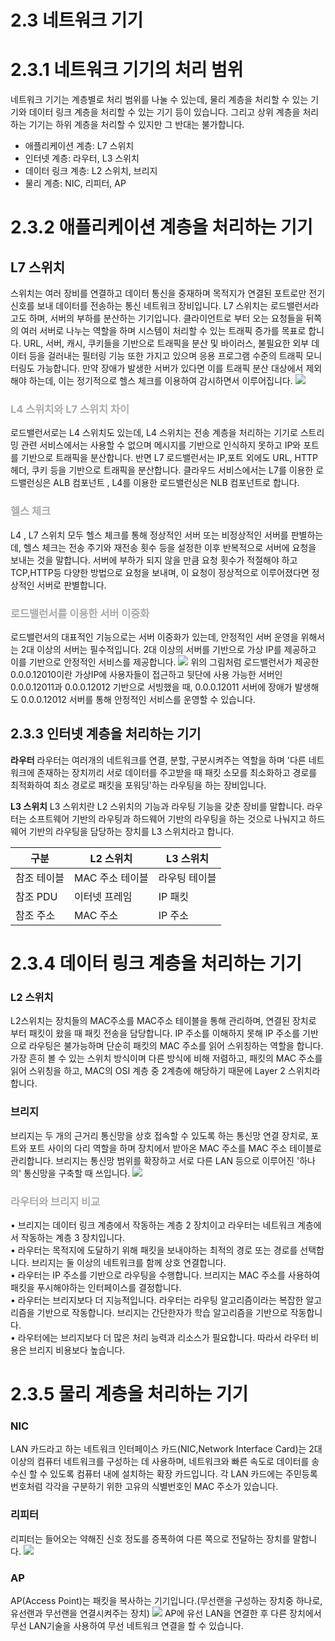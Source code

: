 # 2.3 네트워크 기기

# 2.3.1 네트워크 기기의 처리 범위
네트워크 기기는 계층별로 처리 범위를 나눌 수 있는데, 물리 계층을 처리할 수 있는 기기와 데이터 링크 계층을 처리할 수 있는 기기 등이 있습니다. 그리고 상위 계층을 처리하는 기기는 하위 계층을 처리할 수 있지만 그 반대는 불가합니다.
- 애플리케이션 계층: L7 스위치
- 인터넷 계층: 라우터, L3 스위치
- 데이터 링크 계층: L2 스위치, 브리지
- 물리 계층: NIC, 리피터, AP

# 2.3.2 애플리케이션 계층을 처리하는 기기

## **L7 스위치** <br>
스위치는 여러 장비를 연결하고 데이터 통신을 중재하며 목적지가 연결된 포트로만 전기신호를 보내 데이터를 전송하는 통신 네트워크 장비입니다. L7 스위치는 로드밸런서라고도 하며, 서버의 부하를 분산하는 기기입니다. 클라이언트로 부터 오는 요청들을 뒤쪽의 여러 서버로 나누는 역할을 하며 시스템이 처리할 수 있는 트래픽 증가를 목표로 합니다.
URL, 서버, 캐시, 쿠키들을 기반으로 트래픽을 분산 및 바이러스, 불필요한 외부 데이터 등을 걸러내는 필터링 기능 또한 가지고 있으며 응용 프로그램 수준의 트래픽 모니터링도 가능합니다.
만약 장애가 발생한 서버가 있다면 이를 트래픽 분산 대상에서 제외해야 하는데, 이는 정기적으로 헬스 체크를 이용하여 감시하면서 이루어집니다.
![](https://velog.velcdn.com/images/guddyd6761/post/9bf45d05-8c2b-4df8-91cf-df31cb70eaa1/image.png)

### <span style='color:#aaa'>L4 스위치와 L7 스위치 차이</span><br>
로드밸런서로는 L4 스위치도 있는데, L4 스위치는 전송 계층을 처리하는 기기로 스트리밍 관련 서비스에서는 사용할 수 없으며 메시지를 기반으로 인식하지 못하고 IP와 포트를 기반으로 트래픽을 분산합니다. 반면 L7 로드밸런서는 IP,포트 외에도 URL, HTTP 헤더, 쿠키 등을 기반으로 트래픽을 분산합니다.
클라우드 서비스에서는 L7를 이용한 로드밸런싱은 ALB 컴포넌트 , L4를 이용한 로드밸런싱은 NLB 컴포넌트로 합니다.

### <span style='color:#aaa'>헬스 체크</span><br>
L4 , L7 스위치 모두 헬스 체크를 통해 정상적인 서버 또는 비정상적인 서버를 판별하는데, 헬스 체크는 전송 주기와 재전송 횟수 등을 설정한 이후 반복적으로 서버에 요청을 보내는 것을 말합니다.
서버에 부하가 되지 않을 만큼 요청 횟수가 적절해야 하고 TCP,HTTP등 다양한 방법으로 요청을 보내며, 이 요청이 정상적으로 이루어졌다면 정상적인 서버로 판별합니다.


### <span style='color:#aaa'>로드밸런서를 이용한 서버 이중화</span> <br>
로드밸런서의 대표적인 기능으로는 서버 이중화가 있는데, 안정적인 서버 운영을 위해서는 2대 이상의 서버는 필수적입니다. 2대 이상의 서버를 기반으로 가상 IP를 제공하고 이를 기반으로 안정적인 서비스를 제공합니다.
![](https://velog.velcdn.com/images/guddyd6761/post/be185a6a-f14f-476e-9668-81cdb3984402/image.png)
위의 그림처럼 로드밸런서가 제공한 0.0.0.12010이란 가상IP에 사용자들이 접근하고 뒷단에 사용 가능한 서버인 0.0.0.12011과 0.0.0.12012 기반으로 서빙했을 때, 0.0.0.12011 서버에 장애가 발생해도 0.0.0.12012 서버를 통해 안정적인 서비스를 운영할 수 있습니다.

## 2.3.3 인터넷 계층을 처리하는 기기

**라우터**
라우터는 여러개의 네트워크를 연결, 분할, 구분시켜주는 역할을 하며 '다른 네트워크에 존재하는 장치끼리 서로 데이터를 주고받을 때 패킷 소모를 최소화하고 경로를 최적화하여 최소 경로로 패킷을 포워딩'하는 라우팅을 하는 장비입니다.

**L3 스위치**
L3 스위치란 L2 스위치의 기능과 라우팅 기능을 갖춘 장비를 말합니다. 라우터는 소프트웨어 기반의 라우팅과 하드웨어 기반의 라우팅을 하는 것으로 나눠지고 하드웨어 기반의 라우팅을 담당하는 장치를 L3 스위치라고 합니다.

구분 | L2 스위치 | L3 스위치
---|---|---|
참조 테이블 | MAC 주소 테이블 | 라우팅 테이블
참조 PDU | 이터넷 프레임 | IP 패킷
참조 주소 | MAC 주소 | IP 주소

# 2.3.4 데이터 링크 계층을 처리하는 기기

### **L2 스위치**
L2스위치는 장치들의 MAC주소를 MAC주소 테이블을 통해 관리하며, 연결된 장치로 부터 패킷이 왔을 때 패킷 전송을 담당합니다.
IP 주소를 이해하지 못해 IP 주소를 기반으로 라우팅은 불가능하며 단순히 패킷의 MAC 주소를 읽어 스위칭하는 역할을 합니다. 가장 흔히 볼 수 있는 스위치 방식이며 다른 방식에 비해 저렴하고, 패킷의 MAC 주소를 읽어 스위칭을 하고, MAC의 OSI 계층 중 2계층에 해당하기 때문에 Layer 2 스위치라 합니다.

### **브리지**
브리지는 두 개의 근거리 통신망을 상호 접속할 수 있도록 하는 통신망 연결 장치로, 포트와 포트 사이의 다리 역할을 하며 장치에서 받아온 MAC 주소를 MAC 주소 테이블로 관리합니다. 브리지는 통신망 범위를 확장하고 서로 다른 LAN 등으로 이루어진 '하나의' 통신망을 구축할 때 쓰입니다.
![](https://velog.velcdn.com/images/guddyd6761/post/e43bd617-d418-49c3-9c6a-76ec0fbe0f6e/image.png)

### <span style='color:#aaa'>라우터와 브리지 비교</span> <br>
• 브리지는 데이터 링크 계층에서 작동하는 계층 2 장치이고 라우터는 네트워크 계층에서 작동하는 계층 3 장치입니다.<br>
• 라우터는 목적지에 도달하기 위해 패킷을 보내야하는 최적의 경로 또는 경로를 선택합니다. 브리지는 둘 이상의 네트워크를 함께 상호 연결합니다.<br>
• 라우터는 IP 주소를 기반으로 라우팅을 수행합니다. 브리지는 MAC 주소를 사용하여 패킷을 푸시해야하는 인터페이스를 결정합니다.<br>
• 라우터는 브리지보다 더 지능적입니다. 라우터는 라우팅 알고리즘이라는 복잡한 알고리즘을 기반으로 작동합니다. 브리지는 간단한자가 학습 알고리즘을 기반으로 작동합니다.<br>
• 라우터에는 브리지보다 더 많은 처리 능력과 리소스가 필요합니다. 따라서 라우터 비용은 브리지 비용보다 높습니다.<br>

# 2.3.5 물리 계층을 처리하는 기기

### **NIC**
LAN 카드라고 하는 네트워크 인터페이스 카드(NIC,Network Interface Card)는 2대 이상의 컴퓨터 네트워크를 구성하는 데 사용하며, 네트워크와 빠른 속도로 데이터를 송수신 할 수 있도록 컴퓨터 내에 설치하는 확장 카드입니다. 각 LAN 카드에는 주민등록번호처럼 각각을 구분하기 위한 고유의 식별번호인 MAC 주소가 있습니다.

###   **리피터**
리피터는 들어오는 약해진 신호 정도를 증폭하여 다른 쪽으로 전달하는 장치를 말합니다.
![](https://velog.velcdn.com/images/guddyd6761/post/b25bec8f-2811-494b-b5be-40cadb290ef5/image.png)

###   **AP**
AP(Access Point)는 패킷을 복사하는 기기입니다.(무선랜을 구성하는 장치중 하나로, 유선랜과 무선랜을 연결시켜주는 장치)
![](https://velog.velcdn.com/images/guddyd6761/post/579d4ee5-dbeb-4e48-b15c-4214885e14c7/image.png)
AP에 유선 LAN을 연결한 후 다른 장치에서 무선 LAN기술을 사용하여 무선 네트워크 연결을 할 수 있습니다.